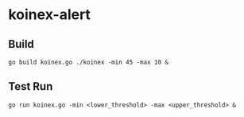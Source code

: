 # koinex-alert

## Build
`
go build koinex.go
./koinex -min 45 -max 10 &
`

## Test Run
`
go run koinex.go -min <lower_threshold> -max <upper_threshold> &
`
